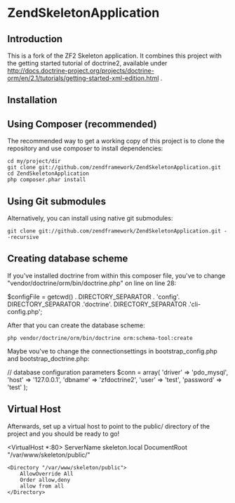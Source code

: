 ZendSkeletonApplication
=======================

Introduction
------------
This is a fork of the ZF2 Skeleton application.
It combines this project with the getting started tutorial of doctrine2, available under http://docs.doctrine-project.org/projects/doctrine-orm/en/2.1/tutorials/getting-started-xml-edition.html .



Installation
------------

Using Composer (recommended)
----------------------------
The recommended way to get a working copy of this project is to clone the repository
and use composer to install dependencies:

    cd my/project/dir
    git clone git://github.com/zendframework/ZendSkeletonApplication.git
    cd ZendSkeletonApplication
    php composer.phar install

Using Git submodules
--------------------
Alternatively, you can install using native git submodules:

    git clone git://github.com/zendframework/ZendSkeletonApplication.git --recursive

Creating database scheme
------------------------
If you've installed doctrine from within this composer file, you've to change "vendor/doctrine/orm/bin/doctrine.php" on line on line 28:

   $configFile = getcwd() . DIRECTORY_SEPARATOR . 'config'. DIRECTORY_SEPARATOR .'doctrine'. DIRECTORY_SEPARATOR .'cli-config.php';

After that you can create the database scheme:

    php vendor/doctrine/orm/bin/doctrine orm:schema-tool:create

Maybe vou've to change the connectionsettings in bootstrap_config.php and bootstrap_doctrine.php:

// database configuration parameters
$conn = array(
    'driver'   => 'pdo_mysql',
    'host'     => '127.0.0.1',
    'dbname'   => 'zfdoctrine2',
    'user'     => 'test',
    'password' => 'test'
);


Virtual Host
------------
Afterwards, set up a virtual host to point to the public/ directory of the
project and you should be ready to go!

<VirtualHost *:80>
	ServerName skeleton.local
	DocumentRoot "/var/www/skeleton/public/"
	
	<Directory "/var/www/skeleton/public">
		AllowOverride All
		Order allow,deny
		allow from all
	</Directory>

</VirtualHost>
